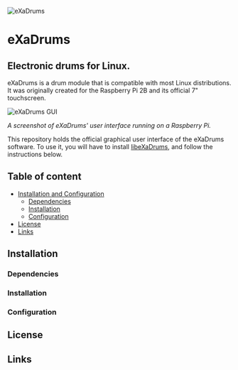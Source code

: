 ![eXaDrums](https://github.com/SpintroniK/eXaDrums/raw/master/Source/eXaDrums_logo_small.png)
 # eXaDrums
 ## Electronic drums for Linux.
 
eXaDrums is a drum module that is compatible with most Linux distributions.
It was originally created for the Raspberry Pi 2B and its official 7" touchscreen. 

  ![eXaDrums GUI](https://cdn.hackaday.io/images/3984431527888931486.png)
  
*A screenshot of eXaDrums' user interface running on a Raspberry Pi.*

This repository holds the official graphical user interface of the eXaDrums software. 
To use it, you will have to install [libeXaDrums](https://github.com/SpintroniK/libeXaDrums), and follow the instructions below.

## Table of content

- [Installation and Configuration](#installation)
    - [Dependencies](#dependencies)
    - [Installation](#installation)
    - [Configuration](#configuration)
- [License](#license)
- [Links](#links)

## Installation

### Dependencies

### Installation

### Configuration

## License

## Links

